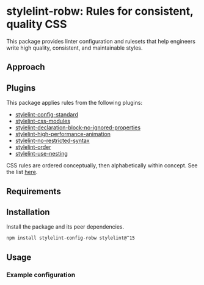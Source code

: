 # stylelint-robw: Rules for consistent, quality CSS

This package provides linter configuration and rulesets that help engineers write high quality, consistent, and maintainable styles.

## Approach

## Plugins

This package applies rules from the following plugins:

- [stylelint-config-standard](https://github.com/stylelint/stylelint-config-standard)
- [stylelint-css-modules](https://github.com/pascalduez/stylelint-config-css-modules)
- [stylelint-declaration-block-no-ignored-properties](https://github.com/kristerkari/stylelint-declaration-block-no-ignored-properties)
- [stylelint-high-performance-animation](https://github.com/kristerkari/stylelint-high-performance-animation)
- [stylelint-no-restricted-syntax](https://github.com/niksy/stylelint-no-restricted-syntax)
- [stylelint-order](https://github.com/hudochenkov/stylelint-order)
- [stylelint-use-nesting](https://github.com/csstools/stylelint-use-nesting)

CSS rules are ordered conceptually, then alphabetically within concept. See the list [here](https://github.com/robwierzbowski/stylelint-config-robw/blob/main/order.cjs).

## Requirements

## Installation

Install the package and its peer dependencies.

```sh
npm install stylelint-config-robw stylelint@^15
```

## Usage

### Example configuration

```js

```
